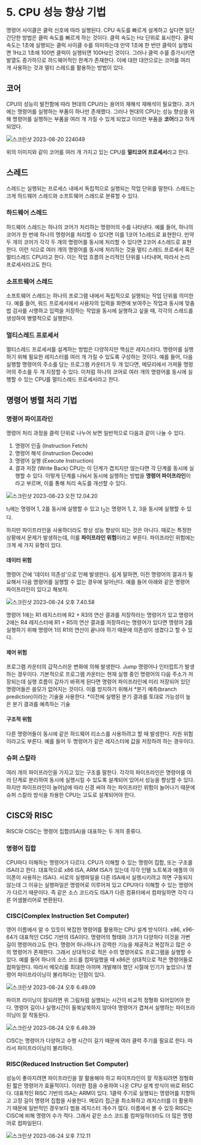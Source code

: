 # 5. CPU 성능 향상 기법
명령어 사이클은 클럭 신호에 따라 실행된다. CPU 속도를 빠르게 설계하고 싶다면 일단 간단한 방법은 클럭 속도를 빠르게 하는 것이다.
클럭 속도는 Hz 단위로 표시한다. 클럭 속도는 1초에 실행되는 클럭 사이클 수를 의미하는데 만약 1초에 한 번만 클럭이 실행되면 1Hz고 1초에 100번 클럭이 실행되면 100Hz인 것이다. 그러나 클럭 수를 증가시키면 발열도 증가하므로 하드웨어적인 한계가 존재한다. 이에 대한 대안으로는 코어를 여러 개 사용하는 것과 멀티 스레드를 활용하는 방법이 있다.

## 코어
CPU의 성능이 발전함에 따라 현대의 CPU라는 용어의 재해석 재해석이 필요했다. 과거에는 명령어를 실행하는 부품이 하나만 존재했다. 그러나 현대의 CPU는 성능 향상을 위해 명령어를 실행하는 부품을 여러 개 가질 수 있게 되었고 이러한 부품을 **코어**라고 하게 되었다.

![스크린샷 2023-08-20 224049](https://i.imgur.com/da52xFo.png)

위의 이미지와 같이 코어를 여러 개 가지고 있는 CPU를 **멀티코어 프로세서**라고 한다.

## 스레드
스레드는 실행되는 프로세스 내에서 독립적으로 실행되는 작업 단위를 말한다. 스레드는 크게 하드웨어 스레드와 소프트웨어 스레드로 분류할 수 있다.

### 하드웨어 스레드
하드웨어 스레드는 하나의 코어가 처리하는 명령어의 수를 나타낸다. 예를 들어, 하나의 코어가 한 번에 하나의 명령어를 처리할 수 있다면 이를 1코어 1스레드로 표현한다. 만약 두 개의 코어가 각각 두 개의 명령어를 동시에 처리할 수 있다면 2코어 4스레드로 표현한다. 이런 식으로 여러 개의 명령어를 동시에 처리하는 것을 멀티 스레드 프로세서 혹은 멀티스레드 CPU라고 한다. 이는 작업 흐름의 논리적인 단위를 나타내며, 따라서 논리 프로세서라고도 한다.

### 소프트웨어 스레드
소프트웨어 스레드는 하나의 프로그램 내에서 독립적으로 실행되는 작업 단위를 의미한다. 예를 들어, 워드 프로세서에서 사용자의 입력을 화면에 보여주는 작업과 동시에 맞춤법 검사를 시행하고 입력을 저장하는 작업을 동시에 실행하고 싶을 때, 각각의 스레드를 생성하여 병렬적으로 실행한다.

### 멀티스레드 프로세서
멀티스레드 프로세서를 설계하는 방법은 다양하지만 핵심은 레지스터다. 명령어를 실행하기 위해 필요한 레지스터를 여러 개 가질 수 있도록 구성하는 것이다. 예를 들어, 다음 실행할 명령어의 주소를 담는 프로그램 카운터가 두 개 있다면, 메모리에서 가져올 명령어의 주소를 두 개 지정할 수 있다. 이처럼 하나의 코어로 여러 개의 명령어를 동시에 실행할 수 있는 CPU를 멀티스레드 프로세서라고 한다.

## 명령어 병렬 처리 기법
### 명령어 파이프라인
명령어 처리 과정을 클럭 단위로 나누어 보면 일반적으로 다음과 같이 나눌 수 있다.
1. 명령어 인출 (Instruction Fetch)
2. 명령어 해석 (Instruction Decode)
3. 명령어 실행 (Execute Instruction)
4. 결과 저장 (Write Back)
CPU는 이 단계가 겹치지만 않는다면 각 단계를 동시에 실행할 수 있다. 이렇게 단계를 나눠서 동시에 실행하는 방법을 **명령어 파이프라인**이라고 부르며, 이를 통해 처리 속도를 개선할 수 있다.

![스크린샷 2023-08-23 오전 12.04.20](https://i.imgur.com/juDfUla.png)

t<sub>1</sub>에는 명령어 1, 2를 동시에 실행할 수 있고 t<sub>2</sub>는 명령어 1, 2, 3을 동시에 실행할 수 있다.

하지만 파이프라인을 사용하더라도 항상 성능 향상이 되는 것은 아니다. 때로는 특정한 상황에서 문제가 발생하는데, 이를 **파이프라인 위험**이라고 부른다. 파이프라인 위험에는 크게 세 가지 유형이 있다.

#### 데이터 위험
명령어 간에 '데이터 의존성'으로 인해 발생한다. 쉽게 말하면, 이전 명령어의 결과가 필요해서 다음 명령어를 실행할 수 없는 경우에 일어난다. 예를 들어 아래와 같은 명령어 파이프라인이 있다고 해보자.

![스크린샷 2023-08-24 오후 7.40.58](https://i.imgur.com/5EJIurE.png)

명령어 1에는 R1 레지스터에 R2 + R3의 연산 결과를 저장하라는 명령어가 있고 명령어 2에는 R4 레지스터에 R1 + R5의 연산 결과를 저장하라는 명령어가 있다면 명령어 2를 실행하기 위해 명령어 1의 R1의 연산이 끝나야 하기 때문에 의존성이 생겼다고 할 수 있다.

#### 제어 위험
프로그램 카운터의 갑작스러운 변화에 의해 발생한다. Jump 명령어나 인터럽트가 발생하는 경우이다. 기본적으로 프로그램 카운터는 현재 실행 중인 명령어의 다음 주소가 저장되는데 실행 흐름이 갑자기 바뀌게 된다면 명령어 파이프라인에 미리 저장되어 있던 명령어들은 쓸모가 없어지는 것이다. 이를 방지하기 위해서 *분기 예측(branch prediction)이라는 기술을 사용한다.
*이전에 실행된 분기 결과를 토대로 가능성이 높은 분기 결과를 예측하는 기술

#### 구조적 위험
다른 명령어들이 동시에 같은 하드웨어 리소스를 사용하려고 할 때 발생한다. 자원 위험이라고도 부른다. 예를 들어 두 명령어가 같은 레지스터에 값을 저장하려 하는 경우이다.

### 슈퍼 스칼라
여러 개의 파이프라인을 가지고 있는 구조를 말한다. 각각의 파이프라인은 명령어를 여러 단계로 분리하여 동시에 실행시킬 수 있도록 설계되어 있어서 성능을 향상할 수 있다. 하지만 파이프라인이 늘어남에 따라 신경 써야 하는 파이프라인 위험이 늘어나기 때문에 슈퍼 스칼라 방식을 차용한 CPU는 고도로 설계되어야 한다.

## CISC와 RISC
RISC와 CISC는 명령어 집합(ISA)을 대표하는 두 개의 종류다.

### 명령어 집합
CPU마다 이해하는 명령어가 다르다. CPU가 이해할 수 있는 명령어 집합, 또는 구조를 ISA라고 한다. 대표적으로 x86 ISA, ARM ISA가 있는데 각각 인텔 노트북과 애플의 아이폰이 사용하는 ISA다. 서로의 실행파일을 다른 ISA에서 실행시키려고 하면 구동되지 않는데 그 이유는 실행파일은 명령어로 이루어져 있고 CPU마다 이해할 수 있는 명령어가 다르기 때문이다. 즉 같은 소스 코드라도 ISA가 다른 컴퓨터에서 컴파일하면 각각 다른 어셈블리어로 변환된다.

### CISC(Complex Instruction Set Computer)
영어 이름에서 알 수 있듯이 복잡한 명령어를 활용하는 CPU 설계 방식이다. x86, x96-64가 대표적인 CISC 기반의 ISA이다. 명령어의 형태와 크기가 다양하다 이것을 가변 길이 명령어라고도 한다. 명령어 하나하나가 강력한 기능을 제공하고 복잡하고 많은 수의 명령어가 존재한다. 그래서 상대적으로 적은 수의 명령어로도 프로그램을 실행할 수 있다. 예를 들어 하나의 소스 코드를 컴파일했을 때 x86은 상대적으로 적은 명령어들로 컴파일한다. 따라서 메모리를 최대한 아끼며 개발해야 했던 시절에 인기가 높았으나 명령어 파이프라이닝이 불리하다는 단점이 있다.

![스크린샷 2023-08-24 오후 6.49.09](https://i.imgur.com/cPWzceU.png)

파이프 라이닝이 잘되려면 위 그림처럼 실행되는 시간이 비교적 정형화 되어있어야 한다. 명령어 길이나 실행시간이 들쑥날쑥하지 않아야 명령어가 겹쳐서 실행하는 파이프라이닝이 잘 작동된다. 

![스크린샷 2023-08-24 오후 6.49.39](https://i.imgur.com/LmUZqBY.png)

CISC는 명령어가 다양하고 수행 시간이 길기 때문에 여러 클럭 주기를 필요로 한다. 따라서 파이프라이닝이 불리하다.

### RISC(Reduced Instruction Set Computer)
성능이 좋아지려면 파이프라인을 잘 활용해야 하고 파이프라인이 잘 작동되려면 정형화된 짧은 명령어가 효율적이다. 이러한 점을 수용하여 나온 CPU 설계 방식이 바로 RISC다. 대표적인 RISC 기반의 ISA는 ARM이 있다. 1클럭 주기로 실행되는 명령어를 지향하고 고정 길이 명령어 집합을 사용한다. 메모리 접근을 최소화하고 레지스터를 더 활용하기 때문에 일반적인 경우보다 범용 레지스터 개수가 많다. 이름에서 볼 수 있듯 RISC는 CISC에 비해 명령어 수가 적다. 그래서 같은 소스 코드를 컴파일하더라도 더 많은 명령어로 컴파일된다.

![스크린샷 2023-08-24 오후 7.12.11](https://i.imgur.com/zJZkdQN.png)


